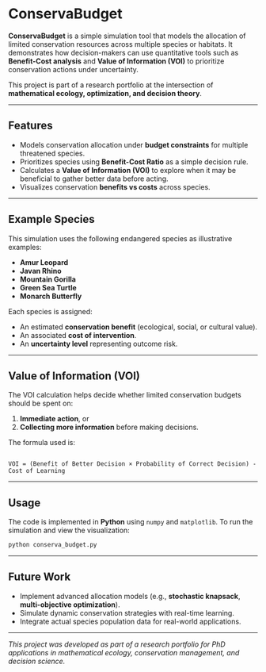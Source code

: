 # ConservaBudget

**ConservaBudget** is a simple simulation tool that models the allocation of limited conservation resources across multiple species or habitats. It demonstrates how decision-makers can use quantitative tools such as **Benefit-Cost analysis** and **Value of Information (VOI)** to prioritize conservation actions under uncertainty.

This project is part of a research portfolio at the intersection of **mathematical ecology, optimization, and decision theory**.

---

## Features

- Models conservation allocation under **budget constraints** for multiple threatened species.
- Prioritizes species using **Benefit-Cost Ratio** as a simple decision rule.
- Calculates a **Value of Information (VOI)** to explore when it may be beneficial to gather better data before acting.
- Visualizes conservation **benefits vs costs** across species.

---

## Example Species

This simulation uses the following endangered species as illustrative examples:
- **Amur Leopard**
- **Javan Rhino**
- **Mountain Gorilla**
- **Green Sea Turtle**
- **Monarch Butterfly**

Each species is assigned:
- An estimated **conservation benefit** (ecological, social, or cultural value).
- An associated **cost of intervention**.
- An **uncertainty level** representing outcome risk.

---

## Value of Information (VOI)

The VOI calculation helps decide whether limited conservation budgets should be spent on:
1. **Immediate action**, or
2. **Collecting more information** before making decisions.

The formula used is:
```

VOI = (Benefit of Better Decision × Probability of Correct Decision) - Cost of Learning

````

---

## Usage

The code is implemented in **Python** using `numpy` and `matplotlib`. To run the simulation and view the visualization:

```bash
python conserva_budget.py
````

---

## Future Work

* Implement advanced allocation models (e.g., **stochastic knapsack**, **multi-objective optimization**).
* Simulate dynamic conservation strategies with real-time learning.
* Integrate actual species population data for real-world applications.

---

*This project was developed as part of a research portfolio for PhD applications in mathematical ecology, conservation management, and decision science.*

